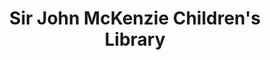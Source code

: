 ---
title: "Sir John McKenzie Children's Library"
url: /christchurch/sir-john-mckenzie-childrens-library/
shop: Spielzeug
---